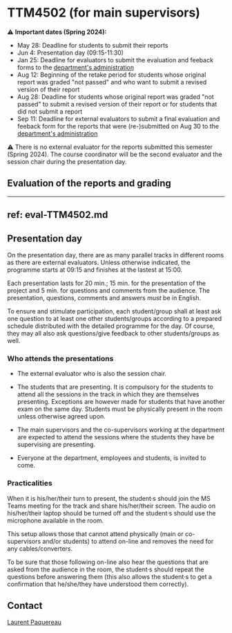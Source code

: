 # TTM4502 (for main supervisors)

:warning:
**Important dates (Spring 2024):**
- May 28: Deadline for students to submit their reports
- Jun 4: Presentation day (09:15-11:30)
- Jan 25: Deadline for evaluators to submit the evaluation and feeback forms to the [department's administration](mailto:liv.k.stubberud@ntnu.no,laurent.paquereau@ntnu.no)
- Aug 12: Beginning of the retake period for students whose original report was graded "not passed" and who want to submit a revised version of their report
- Aug 28: Deadline for students whose original report was graded "not passed" to submit a revised version of their report or for students that did not submit a report
- Sep 11: Deadline for external evaluators to submit a final evaluation and feeback form for the reports that were (re-)submitted on Aug 30 to the [department's administration](mailto:liv.k.stubberud@ntnu.no,laurent.paquereau@ntnu.no)


:warning:
There is no external evaluator for the reports submitted this semester (Spring 2024). The course coordinator will be the second evaluator and the session chair during the presentation day.


## Evaluation of the reports and grading

---
ref: eval-TTM4502.md
---


## Presentation day

On the presentation day, there are as many parallel tracks in different rooms as there are external evaluators. Unless otherwise indicated, the programme starts at 09:15 and finishes at the lastest at 15:00.

Each presentation lasts for 20 min.; 15 min. for the presentation of the project and 5 min. for questions and comments from the audience. The presentation, questions, comments and answers *must* be in English.

To ensure and stimulate participation, each student/group shall at least ask one question to at least one other students/groups according to a prepared schedule distributed with the detailed programme for the day. Of course, they may all also ask questions/give feedback to other students/groups as well.

### Who attends the presentations

* The external evaluator who is also the session chair.

* The students that are presenting. It is compulsory for the students to attend all the sessions in the track in which they are themselves presenting. Exceptions are however made for students that have another exam on the same day. Students must be physically present in the room unless otherwise agreed upon.

* The main supervisors and the co-supervisors working at the department are expected to attend the sessions where the students they have be supervising are presenting. 

* Everyone at the department, employees and students, is invited to come.


### Practicalities

When it is his/her/their turn to present, the student·s should join the MS Teams meeting for the track and share his/her/their screen. The audio on his/her/their laptop should be turned off and the student·s should use the microphone available in the room.

This setup allows those that cannot attend physically (main or co-supervisors and/or students) to attend on-line and removes the need for any cables/converters.

To be sure that those following on-line also hear the questions that are asked from the audience in the room, the student·s should repeat the questions before answering them (this also allows the student·s to get a confirmation that he/she/they have understood them correctly).


## Contact
[Laurent Paquereau](mailto:laurent.paquereau@ntnu.no)
